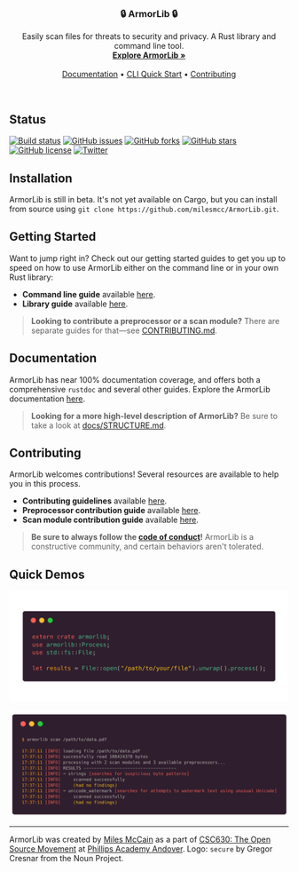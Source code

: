 <p align="center">
  <h3 align="center">🔒 ArmorLib 🔒</h3>

  <p align="center">
     Easily scan files for threats to security and privacy. A Rust library and command line tool.
    <br>
    <a href="https://armorlib.org"><strong>Explore ArmorLib »</strong></a>
    <br>
    <br>
    <a href="https://armorlib.org/docs/">Documentation</a>
    •
    <a href="https://armorlib.org/docs/cli/GETTING_STARTED.html">CLI Quick Start</a>
    •
    <a href="https://armorlib.org/CONTRIBUTING.html">Contributing</a>
  </p>
</p>

<br>

## Status
[![Build status](https://travis-ci.org/milesmcc/ArmorLib.svg?branch=master)](https://travis-ci.org/milesmcc/ArmorLib)
[![GitHub issues](https://img.shields.io/github/issues/milesmcc/armorlib.svg)](https://github.com/milesmcc/armorlib/issues)
[![GitHub forks](https://img.shields.io/github/forks/milesmcc/armorlib.svg)](https://github.com/milesmcc/armorlib/network)
[![GitHub stars](https://img.shields.io/github/stars/milesmcc/armorlib.svg)](https://github.com/milesmcc/armorlib/stargazers)
[![GitHub license](https://img.shields.io/github/license/milesmcc/armorlib.svg)](https://github.com/milesmcc/ArmorLib/blob/master/LICENSE)
[![Twitter](https://img.shields.io/twitter/url/https/github.com/milesmcc/armorlib.svg?style=social)](https://twitter.com/intent/tweet?text=Wow:&url=https%3A%2F%2Fgithub.com%2Fmilesmcc%2Farmorlib)

## Installation
ArmorLib is still in beta. It's not yet available on Cargo, but you can install from source using `git clone https://github.com/milesmcc/ArmorLib.git`.

## Getting Started
Want to jump right in? Check out our getting started guides to get you up to speed on how to use ArmorLib either on the command line or in your own Rust library:

* **Command line guide** available [here](docs/cli/GETTING_STARTED.md).
* **Library guide** available [here](docs/lib/GETTING_STARTED.md).

> **Looking to contribute a preprocessor or a scan module?** There are separate guides for that—see [CONTRIBUTING.md](CONTRIBUTING.md).

## Documentation
ArmorLib has near 100% documentation coverage, and offers both a comprehensive `rustdoc` and several other guides. Explore the ArmorLib documentation [here](docs/README.md).

> **Looking for a more high-level description of ArmorLib?** Be sure to take a look at [docs/STRUCTURE.md](docs/STRUCTURE.md).

## Contributing
ArmorLib welcomes contributions! Several resources are available to help you in this process.

* **Contributing guidelines** available [here](CONTRIBUTING.md).
* **Preprocessor contribution guide** available [here](docs/contributing/PREPROCESSORS.md).
* **Scan module contribution guide** available [here](docs/contributing/SCAN_MODULES.md).

> **Be sure to always follow the [code of conduct](CODE_OF_CONDUCT.md)!** ArmorLib is a constructive community, and certain behaviors aren't tolerated.

## Quick Demos

![Using ArmorLib in your own program](docs/img/lib_demo.png)

![Using ArmorLib on the command line](docs/img/cli_demo.png)


---

ArmorLib was created by [Miles McCain](https://rmrm.io) as a part of [CSC630: The Open Source Movement](https://nzufelt.github.io/open_source_movement_csc630/) at [Phillips Academy Andover](https://andover.edu). Logo: `secure` by Gregor Cresnar from the Noun Project.
